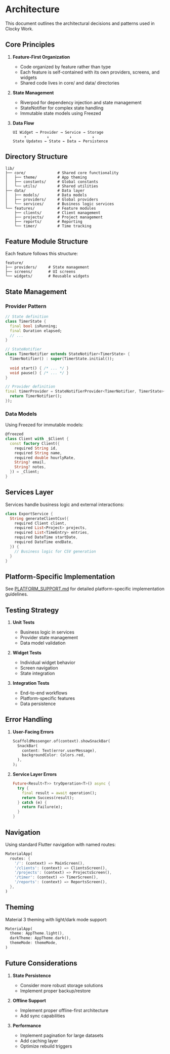 # Architecture

This document outlines the architectural decisions and patterns used in Clocky Work.

## Core Principles

1. **Feature-First Organization**
   - Code organized by feature rather than type
   - Each feature is self-contained with its own providers, screens, and widgets
   - Shared code lives in core/ and data/ directories

2. **State Management**
   - Riverpod for dependency injection and state management
   - StateNotifier for complex state handling
   - Immutable state models using Freezed

3. **Data Flow**
   ```
   UI Widget → Provider → Service → Storage
        ↑         ↓         ↓         ↓
   State Updates ← State ← Data ← Persistence
   ```

## Directory Structure

```
lib/
├── core/              # Shared core functionality
│   ├── theme/         # App theming
│   ├── constants/     # Global constants
│   └── utils/         # Shared utilities
├── data/              # Data layer
│   ├── models/        # Data models
│   ├── providers/     # Global providers
│   └── services/      # Business logic services
└── features/          # Feature modules
    ├── clients/       # Client management
    ├── projects/      # Project management
    ├── reports/       # Reporting
    └── timer/         # Time tracking
```

## Feature Module Structure

Each feature follows this structure:
```
feature/
├── providers/     # State management
├── screens/       # UI screens
└── widgets/       # Reusable widgets
```

## State Management

### Provider Pattern
```dart
// State definition
class TimerState {
  final bool isRunning;
  final Duration elapsed;
  // ...
}

// StateNotifier
class TimerNotifier extends StateNotifier<TimerState> {
  TimerNotifier() : super(TimerState.initial());
  
  void start() { /* ... */ }
  void pause() { /* ... */ }
}

// Provider definition
final timerProvider = StateNotifierProvider<TimerNotifier, TimerState>((ref) {
  return TimerNotifier();
});
```

### Data Models

Using Freezed for immutable models:
```dart
@freezed
class Client with _$Client {
  const factory Client({
    required String id,
    required String name,
    required double hourlyRate,
    String? email,
    String? notes,
  }) = _Client;
}
```

## Services Layer

Services handle business logic and external interactions:

```dart
class ExportService {
  String generateClientCsv({
    required Client client,
    required List<Project> projects,
    required List<TimeEntry> entries,
    required DateTime startDate,
    required DateTime endDate,
  }) {
    // Business logic for CSV generation
  }
}
```

## Platform-Specific Implementation

See [PLATFORM_SUPPORT.md](PLATFORM_SUPPORT.md) for detailed platform-specific implementation guidelines.

## Testing Strategy

1. **Unit Tests**
   - Business logic in services
   - Provider state management
   - Data model validation

2. **Widget Tests**
   - Individual widget behavior
   - Screen navigation
   - State integration

3. **Integration Tests**
   - End-to-end workflows
   - Platform-specific features
   - Data persistence

## Error Handling

1. **User-Facing Errors**
   ```dart
   ScaffoldMessenger.of(context).showSnackBar(
     SnackBar(
       content: Text(error.userMessage),
       backgroundColor: Colors.red,
     ),
   );
   ```

2. **Service Layer Errors**
   ```dart
   Future<Result<T>> tryOperation<T>() async {
     try {
       final result = await operation();
       return Success(result);
     } catch (e) {
       return Failure(e);
     }
   }
   ```

## Navigation

Using standard Flutter navigation with named routes:
```dart
MaterialApp(
  routes: {
    '/': (context) => MainScreen(),
    '/clients': (context) => ClientsScreen(),
    '/projects': (context) => ProjectsScreen(),
    '/timer': (context) => TimerScreen(),
    '/reports': (context) => ReportsScreen(),
  },
)
```

## Theming

Material 3 theming with light/dark mode support:
```dart
MaterialApp(
  theme: AppTheme.light(),
  darkTheme: AppTheme.dark(),
  themeMode: themeMode,
)
```

## Future Considerations

1. **State Persistence**
   - Consider more robust storage solutions
   - Implement proper backup/restore

2. **Offline Support**
   - Implement proper offline-first architecture
   - Add sync capabilities

3. **Performance**
   - Implement pagination for large datasets
   - Add caching layer
   - Optimize rebuild triggers